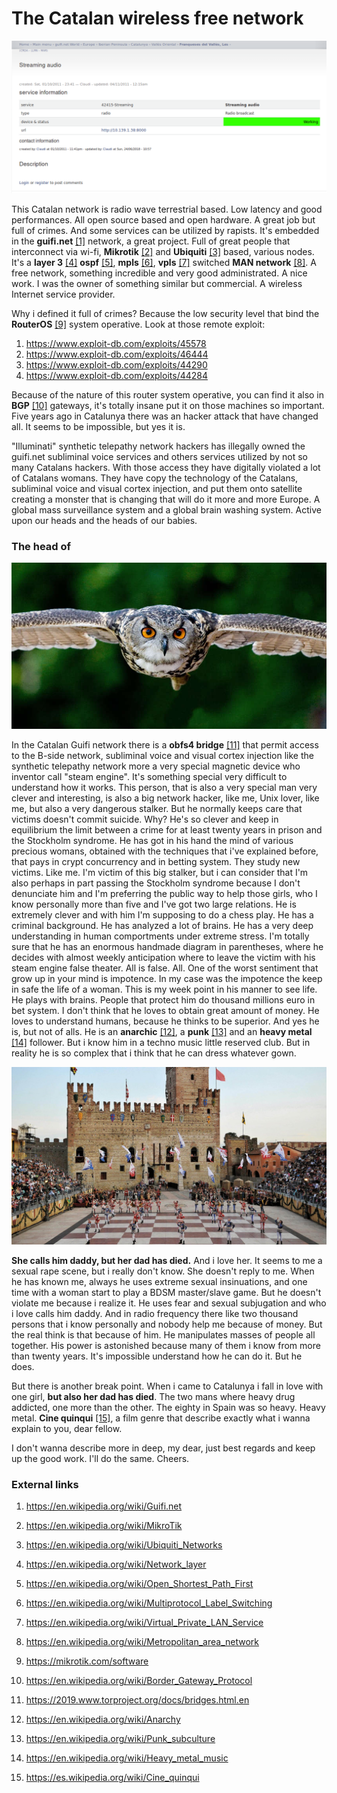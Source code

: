 # The Catalan wireless free network

![Streaming audio](../Images/streamingaudio.png)

This Catalan network is radio wave terrestrial based. Low latency and good performances. All open source based and open hardware. A great job but full of crimes. And some services can be utilized by rapists. It's embedded in the **guifi.net** [[1]](https://en.wikipedia.org/wiki/Guifi.net) network, a great project. Full of great people that interconnect via wi-fi, **Mikrotik** [[2]](https://en.wikipedia.org/wiki/MikroTik) and **Ubiquiti** [[3]](https://en.wikipedia.org/wiki/Ubiquiti_Networks) based, various nodes. It's a **layer 3** [[4]](https://en.wikipedia.org/wiki/Network_layer) **ospf** [[5]](https://en.wikipedia.org/wiki/Open_Shortest_Path_First), **mpls** [[6]](https://en.wikipedia.org/wiki/Multiprotocol_Label_Switching), **vpls** [[7]](https://en.wikipedia.org/wiki/Virtual_Private_LAN_Service) switched **MAN network** [[8]](https://en.wikipedia.org/wiki/Metropolitan_area_network). A free network, something incredible and very good administrated. A nice work. I was the owner of something similar but commercial. A wireless Internet service provider. 

Why i defined it full of crimes? Because the low security level that bind the **RouterOS** [[9]](https://mikrotik.com/software) system operative. Look at those remote exploit:

1. https://www.exploit-db.com/exploits/45578
2. https://www.exploit-db.com/exploits/46444
3. https://www.exploit-db.com/exploits/44290
4. https://www.exploit-db.com/exploits/44284

Because of the nature of this router system operative, you can find it also in **BGP** [[10]](https://en.wikipedia.org/wiki/Border_Gateway_Protocol) gateways, it's totally insane put it on those machines so important. Five years ago in Catalunya there was an hacker attack that have changed all. It seems to be impossible, but yes it is. 

"Illuminati" synthetic telepathy network hackers has illegally owned the guifi.net subliminal voice services and others services utilized by not so many Catalans hackers. With those access they have digitally violated a lot of Catalans womans. They have copy the technology of the Catalans, subliminal voice and visual cortex injection, and put them onto satellite creating a monster that is changing that will do it more and more Europe. A global mass surveillance system and a global brain washing system. Active upon our heads and the heads of our babies.

### The head of

![Buho](../Images/gufo.jpg)

In the Catalan Guifi network there is a **obfs4 bridge** [[11]](https://2019.www.torproject.org/docs/bridges.html.en) that permit access to the B-side network, subliminal voice and visual cortex injection like the synthetic telepathy network more a very special magnetic device who inventor call "steam engine". It's something special very difficult to understand how it works. This person, that is also a very special man very clever and interesting, is also a big network hacker, like me, Unix lover, like me, but also a very dangerous stalker. But he normally keeps care that victims doesn't commit suicide. Why? He's so clever and keep in equilibrium the limit between a crime for at least twenty years in prison and the Stockholm syndrome. He has got in his hand the mind of various precious womans, obtained with the techniques that i've explained before, that pays in crypt concurrency and in betting system. They study new victims. Like me. I'm victim of this big stalker, but i can consider that I'm also perhaps in part passing the Stockholm syndrome because I don't denunciate him and I'm preferring the public way to help those girls, who I know personally more than five and I've got two large relations. He is extremely clever and with him I'm supposing to do a chess play. He has a criminal background. He has analyzed a lot of brains. He has a very deep understanding in human comportments under extreme stress. I'm totally sure that he has an enormous handmade diagram in parentheses, where he decides with almost weekly anticipation where to leave the victim with his steam engine false theater. All is false. All. One of the worst sentiment that grow up in your mind is impotence. In my case was the impotence the keep in safe the life of a woman. This is my week point in his manner to see life. He plays with brains. People that protect him do thousand millions euro in bet system. I don't think that he loves to obtain great amount of money. He loves to understand humans, because he thinks to be superior. And yes he is, but not of alls. He is an **anarchic** [[12]](https://en.wikipedia.org/wiki/Anarchy), a **punk** [[13]](https://en.wikipedia.org/wiki/Punk_subculture) and an **heavy metal** [[14]](https://en.wikipedia.org/wiki/Heavy_metal_music) follower. But i know him in a techno music little reserved club. But in reality he is so complex that i think that he can dress whatever gown.

![Chess Play](../Images/VENEZIA-Play-chess-in-Marostica-1920X1080.jpg)

**She calls him daddy, but her dad has died.** And i love her. It seems to me a sexual rape scene, but i really don't know. She doesn't reply to me. When he has known me, always he uses extreme sexual insinuations, and one time with a woman start to play a BDSM master/slave game. But he doesn't violate me because i realize it. He uses fear and sexual subjugation and who i love calls him daddy. And in radio frequency there like two thousand persons that i know personally and nobody help me because of money. But the real think is that because of him. He manipulates masses of people all together. His power is astonished because many of them i know from more than twenty years. It's impossible understand how he can do it. But he does.

But there is another break point. When i came to Catalunya i fall in love with one girl, **but also her dad has died**. The two mans where heavy drug addicted, one more than the other. The eighty in Spain was so heavy.  Heavy metal. **Cine quinqui** [[15]](https://es.wikipedia.org/wiki/Cine_quinqui), a film genre that describe exactly what i wanna explain to you, dear fellow.

I don't wanna describe more in deep, my dear, just best regards and keep up the good work. I'll do the same. Cheers.

### External links

1. https://en.wikipedia.org/wiki/Guifi.net

2. https://en.wikipedia.org/wiki/MikroTik

3. https://en.wikipedia.org/wiki/Ubiquiti_Networks

4. https://en.wikipedia.org/wiki/Network_layer

5. https://en.wikipedia.org/wiki/Open_Shortest_Path_First

6. https://en.wikipedia.org/wiki/Multiprotocol_Label_Switching

7. https://en.wikipedia.org/wiki/Virtual_Private_LAN_Service

8. https://en.wikipedia.org/wiki/Metropolitan_area_network

9. https://mikrotik.com/software

10. https://en.wikipedia.org/wiki/Border_Gateway_Protocol

11. https://2019.www.torproject.org/docs/bridges.html.en

12. https://en.wikipedia.org/wiki/Anarchy

13. https://en.wikipedia.org/wiki/Punk_subculture

14. https://en.wikipedia.org/wiki/Heavy_metal_music

15. https://es.wikipedia.org/wiki/Cine_quinqui

    